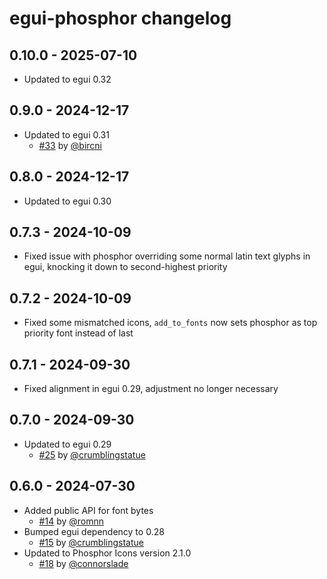 # egui-phosphor changelog

## 0.10.0 - 2025-07-10

- Updated to egui 0.32

## 0.9.0 - 2024-12-17

- Updated to egui 0.31
  - [#33](https://github.com/amPerl/egui-phosphor/pull/33) by [@bircni](https://github.com/bircni)

## 0.8.0 - 2024-12-17

- Updated to egui 0.30

## 0.7.3 - 2024-10-09

- Fixed issue with phosphor overriding some normal latin text glyphs in egui, knocking it down to second-highest priority

## 0.7.2 - 2024-10-09

- Fixed some mismatched icons, `add_to_fonts` now sets phosphor as top priority font instead of last

## 0.7.1 - 2024-09-30

- Fixed alignment in egui 0.29, adjustment no longer necessary

## 0.7.0 - 2024-09-30

- Updated to egui 0.29
  - [#25](https://github.com/amPerl/egui-phosphor/pull/25) by [@crumblingstatue](https://github.com/crumblingstatue)

## 0.6.0 - 2024-07-30

- Added public API for font bytes
  - [#14](https://github.com/amPerl/egui-phosphor/pull/14) by [@romnn](https://github.com/romnn)
- Bumped egui dependency to 0.28
  - [#15](https://github.com/amPerl/egui-phosphor/pull/15) by [@crumblingstatue](https://github.com/crumblingstatue)
- Updated to Phosphor Icons version 2.1.0
  - [#18](https://github.com/amPerl/egui-phosphor/pull/18) by [@connorslade](https://github.com/connorslade)
